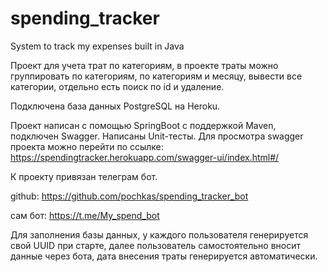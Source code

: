 # spending_tracker
System to track my expenses built in Java

Проект для учета трат по категориям, в проекте траты можно группировать по категориям, по категориям и месяцу, вывести все категории, отдельно есть поиск по id и удаление.

Подключена база данных PostgreSQL на Heroku.

Проект написан с помощью SpringBoot с поддержкой Maven, подключен Swagger. Написаны Unit-тесты.
Для просмотра swagger проекта можно перейти по ссылке: https://spendingtracker.herokuapp.com/swagger-ui/index.html#/

К проекту привязан телеграм бот.

github: https://github.com/pochkas/spending_tracker_bot

сам бот: https://t.me/My_spend_bot

Для заполнения базы данных, у каждого пользователя генерируется свой UUID при старте, далее пользователь самостоятельно вносит данные через бота, дата внесения траты генерируется автоматически.
